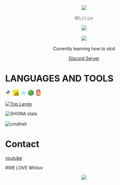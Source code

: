 <p align="center">  
<img src="https://i0.wp.com/i.imgur.com/YPG5OJp.gif">
</p>
<p align="center">
    𝚆𝚑𝚒𝚝𝚞𝚟  </>
<p align="center">  
<img src="https://komarev.com/ghpvc/?username=cmdhell&color=grey">
</p>
    <p align="center">
  <img src="https://discord.c99.nl/widget/theme-4/823410430323327016.png"/>
</p>
<p align="center">
Currently learning how to skid
<p align="center">
    <a href="https://discord.gg/">Discord Server</a>
    
# LANGUAGES AND TOOLS

<code><img height="20" src="https://raw.githubusercontent.com/github/explore/80688e429a7d4ef2fca1e82350fe8e3517d3494d/topics/python/python.png"></code>
<code><img height="20" src="https://raw.githubusercontent.com/github/explore/80688e429a7d4ef2fca1e82350fe8e3517d3494d/topics/javascript/javascript.png"></code>
<code><img height="20" src="https://raw.githubusercontent.com/github/explore/80688e429a7d4ef2fca1e82350fe8e3517d3494d/topics/react/react.png"></code>
<code><img height="20" src="https://raw.githubusercontent.com/github/explore/80688e429a7d4ef2fca1e82350fe8e3517d3494d/topics/nodejs/nodejs.png"></code>
<code><img height="20" src="https://raw.githubusercontent.com/github/explore/80688e429a7d4ef2fca1e82350fe8e3517d3494d/topics/html/html.png"></code>

[![Top Langs](https://github-readme-stats-two-nu-79.vercel.app/api/top-langs/?username=cmdhell&layout=compact&theme=merko)](https://github.com/cmdhell/github-readme-stats)

![SHONA stats](https://github-readme-stats-two-nu-79.vercel.app/api?username=cmdhell&show_icons=true&theme=merko)

<p><img align="center" src="https://github-readme-streak-stats.herokuapp.com/?user=cmdhell&theme=merko" alt="cmdhell" /> </p> 

# Contact
 [youtube](https://www.youtube.com/@whituv)


#WE LOVE Whituv
<p align="center">
  <a href="https://github.com/cmdhell">
    <img src="https://avatars.githubusercontent.com/u/144094389?s=50&u=2445cd14f3f6d5743ff6d45a2163067556e92704&v=4"/>
     </a>
</p>
